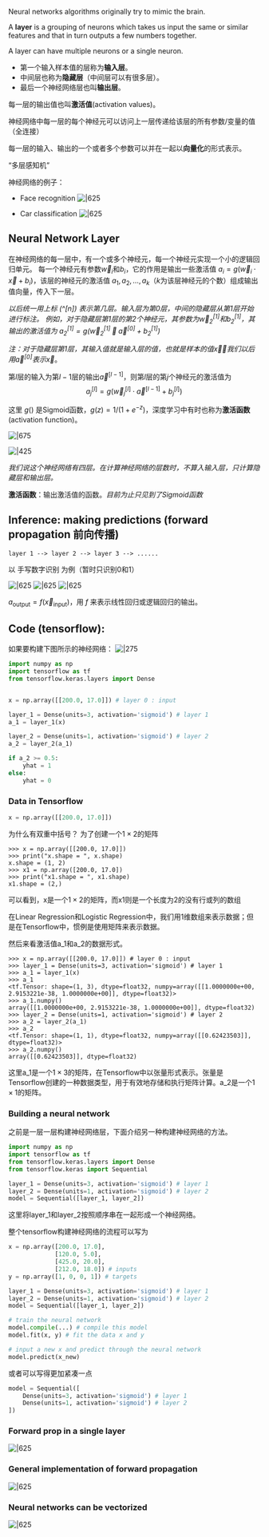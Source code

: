 Neural networks algorithms originally try to mimic the brain.

A **layer** is a grouping of neurons which takes us input the same or similar features and that in turn outputs a few numbers together.

A layer can have multiple neurons or a single neuron.

- 第一个输入样本值的层称为**输入层**。
- 中间层也称为**隐藏层**（中间层可以有很多层）。
- 最后一个神经网络层也叫**输出层**。

每一层的输出值也叫**激活值**(activation values)。

神经网络中每一层的每个神经元可以访问上一层传递给该层的所有参数/变量的值（全连接）

每一层的输入、输出的一个或者多个参数可以并在一起以**向量化**的形式表示。

“多层感知机”

神经网络的例子：

- Face recognition
![|625](files/FaceRecognition.png)

- Car classification
![|625](files/CarClassification.png)

## Neural Network Layer

在神经网络的每一层中，有一个或多个神经元，每一个神经元实现一个小的逻辑回归单元。
每一个神经元有参数$\vec{w}_i$和$b_i$，它的作用是输出一些激活值 $a_i = g(\vec{w}_i \cdot \vec{x} + b_i)$，该层的神经元的激活值 $a_1, a_2, \dots, a_k$（$k$为该层神经元的个数）组成输出值向量，传入下一层。

*以后统一用上标 (^\[n]) 表示第几层。输入层为第0层，中间的隐藏层从第1层开始进行标注。
例如，对于隐藏层第1层的第2个神经元，其参数为$\vec{w}_2^{[1]}$和$b_2^{[1]}$，其输出的激活值为 $a_2^{[1]} = g(\vec{w}_2^{[1]} \cdot \vec{a}^{[0]} + b_2^{[1]})$*

*注：对于隐藏层第1层，其输入值就是输入层的值，也就是样本的值$\vec{x}$，我们以后用$\vec{a}^{[0]}$表示$\vec{x}$*。

第$l$层的输入为第$l-1$层的输出$\vec{a}^{[l-1]}$，则第$l$层的第$j$个神经元的激活值为
$$a_j^{[l]} = g(\vec{w}_j^{[l]} \cdot \vec{a}^{[l-1]} + b_j^{[l]})$$

这里 $g()$ 是Sigmoid函数，$g(z) = 1 / (1 + e^{-z})$，深度学习中有时也称为**激活函数**(activation function)。

![|675](files/NeuralNetworks.png)

![|425](files/ComplexNeuralNetworks.png)

*我们说这个神经网络有四层。在计算神经网络的层数时，不算入输入层，只计算隐藏层和输出层。*

**激活函数**：输出激活值的函数。*目前为止只见到了Sigmoid函数*

## Inference: making predictions (forward propagation 前向传播)

```
layer 1 --> layer 2 --> layer 3 --> ......
```

以 手写数字识别 为例（暂时只识别0和1）

![|625](files/HandwrittenDigitRecognition.png)
![|625](files/HandwrittenDigitRecognition2.png)
![|625](files/HandwrittenDigitRecognition3.png)

$a_\text{output} = f(\vec{x}_\text{input})$，用 $f$ 来表示线性回归或逻辑回归的输出。

## Code (tensorflow):

如果要构建下图所示的神经网络：
![|275](files/NeuralNetworkExample.png)

```Python
import numpy as np
import tensorflow as tf
from tensorflow.keras.layers import Dense


x = np.array([[200.0, 17.0]]) # layer 0 : input

layer_1 = Dense(units=3, activation='sigmoid') # layer 1
a_1 = layer_1(x)

layer_2 = Dense(units=1, activation='sigmoid') # layer 2
a_2 = layer_2(a_1)

if a_2 >= 0.5:
	yhat = 1
else:
	yhat = 0
```

### Data in Tensorflow

```Python
x = np.array([[200.0, 17.0]])
```

为什么有双重中括号？
为了创建一个$1\times2$的矩阵

```shell
>>> x = np.array([[200.0, 17.0]])
>>> print("x.shape = ", x.shape)
x.shape = (1, 2)
>>> x1 = np.array([200.0, 17.0])
>>> print("x1.shape = ", x1.shape)
x1.shape = (2,)
```

可以看到，x是一个$1\times2$的矩阵，而x1则是一个长度为2的没有行或列的数组

在Linear Regression和Logistic Regression中，我们用1维数组来表示数据；但是在Tensorflow中，惯例是使用矩阵来表示数据。

然后来看激活值a_1和a_2的数据形式。
```shell
>>> x = np.array([[200.0, 17.0]]) # layer 0 : input
>>> layer_1 = Dense(units=3, activation='sigmoid') # layer 1
>>> a_1 = layer_1(x)
>>> a_1
<tf.Tensor: shape=(1, 3), dtype=float32, numpy=array([[1.0000000e+00, 2.9153221e-38, 1.0000000e+00]], dtype=float32)>
>>> a_1.numpy()
array([[1.0000000e+00, 2.9153221e-38, 1.0000000e+00]], dtype=float32)
>>> layer_2 = Dense(units=1, activation='sigmoid') # layer 2
>>> a_2 = layer_2(a_1)
>>> a_2
<tf.Tensor: shape=(1, 1), dtype=float32, numpy=array([[0.62423503]], dtype=float32)>
>>> a_2.numpy()
array([[0.62423503]], dtype=float32)
```

这里a_1是一个$1 \times 3$的矩阵，在Tensorflow中以张量形式表示。张量是Tensorflow创建的一种数据类型，用于有效地存储和执行矩阵计算。a_2是一个$1 \times 1$的矩阵。

### Building a neural network

之前是一层一层构建神经网络层，下面介绍另一种构建神经网络的方法。

```Python
import numpy as np
import tensorflow as tf
from tensorflow.keras.layers import Dense
from tensorflow.keras import Sequential

layer_1 = Dense(units=3, activation='sigmoid') # layer 1
layer_2 = Dense(units=1, activation='sigmoid') # layer 2
model = Sequential([layer_1, layer_2])
```

这里将layer_1和layer_2按照顺序串在一起形成一个神经网络。

整个tensorflow构建神经网络的流程可以写为
```Python
x = np.array([200.0, 17.0],
			 [120.0, 5.0],
			 [425.0, 20.0],
			 [212.0, 18.0]) # inputs
y = np.array([1, 0, 0, 1]) # targets

layer_1 = Dense(units=3, activation='sigmoid') # layer 1
layer_2 = Dense(units=1, activation='sigmoid') # layer 2
model = Sequential([layer_1, layer_2])

# train the neural network
model.compile(...) # compile this model
model.fit(x, y) # fit the data x and y

# input a new x and predict through the neural network
model.predict(x_new)
```

或者可以写得更加紧凑一点
```Python
model = Sequential([
	Dense(units=3, activation='sigmoid') # layer 1
	Dense(units=1, activation='sigmoid') # layer 2
])
```

### Forward prop in a single layer

![|625](files/ForwardPropCoffeeRoastingModel.png)

### General implementation of forward propagation

![|625](files/GeneralImplementationOfForwardPropagation.png)

### Neural networks can be vectorized

![|625](files/LoopsVSVectorization.png)

